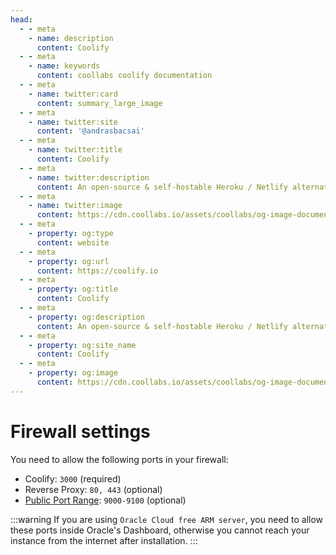 ```yaml
---
head:
  - - meta
    - name: description
      content: Coolify
  - - meta
    - name: keywords
      content: coollabs coolify documentation
  - - meta
    - name: twitter:card
      content: summary_large_image
  - - meta
    - name: twitter:site
      content: '@andrasbacsai'
  - - meta
    - name: twitter:title
      content: Coolify
  - - meta
    - name: twitter:description
      content: An open-source & self-hostable Heroku / Netlify alternative.
  - - meta
    - name: twitter:image
      content: https://cdn.coollabs.io/assets/coollabs/og-image-documentation.png
  - - meta
    - property: og:type
      content: website
  - - meta
    - property: og:url
      content: https://coolify.io
  - - meta
    - property: og:title
      content: Coolify
  - - meta
    - property: og:description
      content: An open-source & self-hostable Heroku / Netlify alternative.
  - - meta
    - property: og:site_name
      content: Coolify
  - - meta
    - property: og:image
      content: https://cdn.coollabs.io/assets/coollabs/og-image-documentation.png
---
```

# Firewall settings

You need to allow the following ports in your firewall:

- Coolify: `3000` (required)
- Reverse Proxy: `80, 443` (optional)
- [Public Port Range](./settings.md#public-port-range): `9000-9100` (optional) 

:::warning If you are using `Oracle Cloud free ARM server`, you need to allow these ports inside Oracle's Dashboard, otherwise you cannot reach your instance from the internet after installation.
:::